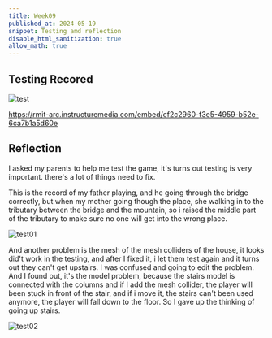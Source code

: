 ```yaml
---
title: Week09
published_at: 2024-05-19
snippet: Testing amd reflection
disable_html_sanitization: true
allow_math: true
---
```


## Testing Recored ##

![test](/w09/test.png)

https://rmit-arc.instructuremedia.com/embed/cf2c2960-f3e5-4959-b52e-6ca7b1a5d60e

## Reflection ##

I asked my parents to help me test the game, it's turns out testing is very important. there's a lot of things need to fix.

This is the record of my father playing, and he going through the bridge correctly, but when my mother going though the place, she walking in to the tributary between the bridge and the mountain, so i raised the middle part of the tributary to make sure no one will get into the wrong place.

![test01](/w09/test01.png)

And another problem is the mesh of the mesh colliders of the house, it looks did't work in the testing, and after I fixed it, i let them test again and it turns out they can't get upstairs. I was confused and going to edit the problem. And I found out, it's the model problem, because the stairs model is connected with the columns and if I add the mesh collider, the player will been stuck in front of the stair, and if i move it, the stairs can't been used anymore, the player will fall down to the floor. So I gave up the thinking of going up stairs.


![test02](/w09/test02.png)